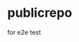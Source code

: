 # publicrepo
for e2e test


























































































































































































































































































































































































































































































































































































































































































































































































































































































































































































































































































































































































